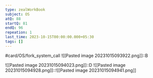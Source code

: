 ```yaml
---
type: zealWorkBook
subject: OS
atQ: 88
startQ: 81
endQ: 96
repeation: 1
last_time: 2023-10-15T00:00:00.000+05:30
tags: []
---
```

#card/OS/fork_system_call
![[Pasted image 20231015093922.png]]::B <!--SR:!2023-10-29,4,270-->

![[Pasted image 20231015094023.png]]::D <!--SR:!2023-10-29,4,270-->
![[Pasted image 20231015094928.png]]::![[Pasted image 20231015094941.png]] <!--SR:!2023-10-29,4,270-->